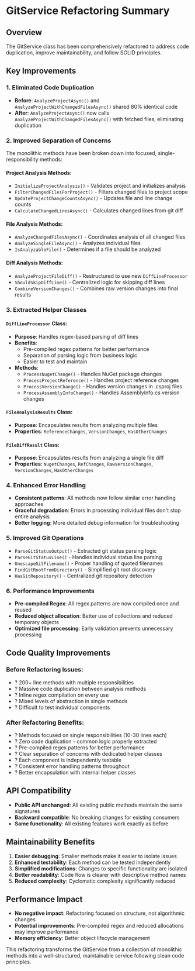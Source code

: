 # GitService Refactoring Summary

## Overview
The GitService class has been comprehensively refactored to address code duplication, improve maintainability, and follow SOLID principles.

## Key Improvements

### 1. **Eliminated Code Duplication**
- **Before**: `AnalyzeProjectAsync()` and `AnalyzeProjectWithChangedFilesAsync()` shared 80% identical code
- **After**: `AnalyzeProjectAsync()` now calls `AnalyzeProjectWithChangedFilesAsync()` with fetched files, eliminating duplication

### 2. **Improved Separation of Concerns**
The monolithic methods have been broken down into focused, single-responsibility methods:

#### Project Analysis Methods:
- `InitializeProjectAnalysis()` - Validates project and initializes analysis
- `FilterChangedFilesForProject()` - Filters changed files to project scope
- `UpdateProjectChangeCountsAsync()` - Updates file and line change counts
- `CalculateChangedLinesAsync()` - Calculates changed lines from git diff

#### File Analysis Methods:
- `AnalyzeChangedFilesAsync()` - Coordinates analysis of all changed files
- `AnalyzeSingleFileAsync()` - Analyzes individual files
- `IsAnalyzableFile()` - Determines if a file should be analyzed

#### Diff Analysis Methods:
- `AnalyzeProjectFileDiff()` - Restructured to use new `DiffLineProcessor`
- `ShouldSkipDiffLine()` - Centralized logic for skipping diff lines
- `CombineVersionChanges()` - Combines raw version changes into final results

### 3. **Extracted Helper Classes**

#### `DiffLineProcessor` Class:
- **Purpose**: Handles regex-based parsing of diff lines
- **Benefits**: 
  - Pre-compiled regex patterns for better performance
  - Separation of parsing logic from business logic
  - Easier to test and maintain
- **Methods**:
  - `ProcessNugetChange()` - Handles NuGet package changes
  - `ProcessProjectReference()` - Handles project reference changes
  - `ProcessVersionChange()` - Handles version changes in .csproj files
  - `ProcessAssemblyInfoChange()` - Handles AssemblyInfo.cs version changes

#### `FileAnalysisResults` Class:
- **Purpose**: Encapsulates results from analyzing multiple files
- **Properties**: `ReferenceChanges`, `VersionChanges`, `HasOtherChanges`

#### `FileDiffResult` Class:
- **Purpose**: Encapsulates results from analyzing a single file diff
- **Properties**: `NugetChanges`, `RefChanges`, `RawVersionChanges`, `VersionChanges`, `HasOtherChanges`

### 4. **Enhanced Error Handling**
- **Consistent patterns**: All methods now follow similar error handling approaches
- **Graceful degradation**: Errors in processing individual files don't stop entire analysis
- **Better logging**: More detailed debug information for troubleshooting

### 5. **Improved Git Operations**
- `ParseGitStatusOutput()` - Extracted git status parsing logic
- `ParseGitStatusLine()` - Handles individual status line parsing
- `UnescapeGitFilename()` - Proper handling of quoted filenames
- `FindGitRootFromDirectory()` - Simplified git root discovery
- `HasGitRepository()` - Centralized git repository detection

### 6. **Performance Improvements**
- **Pre-compiled Regex**: All regex patterns are now compiled once and reused
- **Reduced object allocation**: Better use of collections and reduced temporary objects
- **Optimized file processing**: Early validation prevents unnecessary processing

## Code Quality Improvements

### Before Refactoring Issues:
- ? 200+ line methods with multiple responsibilities
- ? Massive code duplication between analysis methods
- ? Inline regex compilation on every use
- ? Mixed levels of abstraction in single methods
- ? Difficult to test individual components

### After Refactoring Benefits:
- ? Methods focused on single responsibilities (10-30 lines each)
- ? Zero code duplication - common logic properly extracted
- ? Pre-compiled regex patterns for better performance
- ? Clear separation of concerns with dedicated helper classes
- ? Each component is independently testable
- ? Consistent error handling patterns throughout
- ? Better encapsulation with internal helper classes

## API Compatibility
- **Public API unchanged**: All existing public methods maintain the same signatures
- **Backward compatible**: No breaking changes for existing consumers
- **Same functionality**: All existing features work exactly as before

## Maintainability Benefits
1. **Easier debugging**: Smaller methods make it easier to isolate issues
2. **Enhanced testability**: Each method can be tested independently
3. **Simplified modifications**: Changes to specific functionality are isolated
4. **Better readability**: Code flow is clearer with descriptive method names
5. **Reduced complexity**: Cyclomatic complexity significantly reduced

## Performance Impact
- **No negative impact**: Refactoring focused on structure, not algorithmic changes
- **Potential improvements**: Pre-compiled regex and reduced allocations may improve performance
- **Memory efficiency**: Better object lifecycle management

This refactoring transforms the GitService from a collection of monolithic methods into a well-structured, maintainable service following clean code principles.